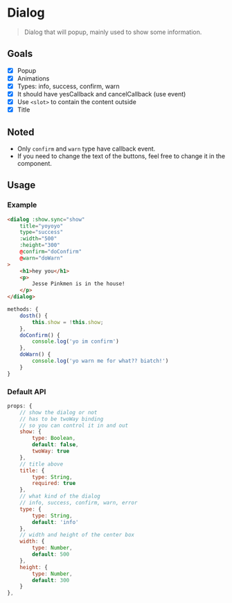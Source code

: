 # Dialog

> Dialog that will popup, mainly used to show some information.

## Goals

 * [x] Popup
 * [x] Animations
 * [x] Types: info, success, confirm, warn
 * [x] It should have yesCallback and cancelCallback (use event)
 * [x] Use `<slot>` to contain the content outside
 * [x] Title

## Noted

 * Only `confirm` and `warn` type have callback event.
 * If you need to change the text of the buttons, feel free to change it in the component.

## Usage

### Example

```html
<dialog :show.sync="show"
    title="yoyoyo"
    type="success"
    :width="500"
    :height="300"
    @confirm="doConfirm"
    @warn="doWarn"
>
    <h1>hey you</h1>
    <p>
        Jesse Pinkmen is in the house!
    </p>
</dialog>
```

```javascript
methods: {
    dosth() {
        this.show = !this.show;
    },
    doConfirm() {
        console.log('yo im confirm')
    },
    doWarn() {
        console.log('yo warn me for what?? biatch!')
    }
}
```

### Default API
```javascript
props: {
    // show the dialog or not
    // has to be twoWay binding
    // so you can control it in and out
    show: {
        type: Boolean,
        default: false,
        twoWay: true
    },
    // title above
    title: {
        type: String,
        required: true
    },
    // what kind of the dialog
    // info, success, confirm, warn, error
    type: {
        type: String,
        default: 'info'
    },
    // width and height of the center box
    width: {
        type: Number,
        default: 500
    },
    height: {
        type: Number,
        default: 300
    }
},
```
